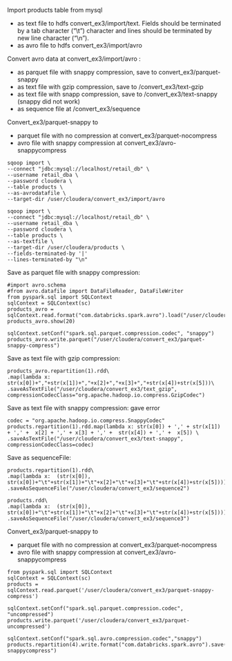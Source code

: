 Import products table from mysql 
* as text file to hdfs convert_ex3/import/text. Fields should be terminated by a tab character (“\t”) character and lines should be terminated by new line character (“\n”).
* as avro file to hdfs convert_ex3/import/avro

Convert avro data at convert_ex3/import/avro :
* as parquet file with snappy compression, save to convert_ex3/parquet-snappy
* as text file with gzip compression, save to /convert_ex3/text-gzip
* as text file with snapp compression, save to /convert_ex3/text-snappy (snappy did not work)
* as sequence file at /convert_ex3/sequence

Convert_ex3/parquet-snappy to 
* parquet file with no compression at convert_ex3/parquet-nocompress
* avro file with snappy compression at convert_ex3/avro-snappycompress


```
sqoop import \
--connect "jdbc:mysql://localhost/retail_db" \
--username retail_dba \
--password cloudera \
--table products \
--as-avrodatafile \
--target-dir /user/cloudera/convert_ex3/import/avro
```


```
sqoop import \
--connect "jdbc:mysql://localhost/retail_db" \
--username retail_dba \
--password cloudera \
--table products \
--as-textfile \
--target-dir /user/cloudera/products \
--fields-terminated-by '|'
--lines-terminated-by "\n"
```

Save as parquet file with snappy compression:
```
#import avro.schema
#from avro.datafile import DataFileReader, DataFileWriter
from pyspark.sql import SQLContext
sqlContext = SQLContext(sc)
products_avro = sqlContext.read.format("com.databricks.spark.avro").load("/user/cloudera/convert_ex3/import/avro")
products_avro.show(20)

sqlContext.setConf("spark.sql.parquet.compression.codec", "snappy")
products_avro.write.parquet("/user/cloudera/convert_ex3/parquet-snappy-compress")

```

Save as text file with gzip compression:
```
products_avro.repartition(1).rdd\
.map(lambda x: str(x[0])+","+str(x[1])+","+x[2]+","+x[3]+","+str(x[4])+str(x[5]))\
.saveAsTextFile("/user/cloudera/convert_ex3/text_gzip", compressionCodecClass="org.apache.hadoop.io.compress.GzipCodec")
```

Save as text file with snappy compression: gave error
```
codec = "org.apache.hadoop.io.compress.SnappyCodec"
products.repartition(1).rdd.map(lambda x: str(x[0]) + ',' + str(x[1]) + ',' +  x[2] + ',' + x[3] + ',' +  str(x[4]) + ',' +  x[5]) \
.saveAsTextFile("/user/cloudera/convert_ex3/text-snappy", compressionCodecClass=codec)
```

Save as sequenceFile:
```
products.repartition(1).rdd\
.map(lambda x:  (str(x[0]), str(x[0])+"\t"+str(x[1])+"\t"+x[2]+"\t"+x[3]+"\t"+str(x[4])+str(x[5])))\
.saveAsSequenceFile("/user/cloudera/convert_ex3/sequence2")

products.rdd\
.map(lambda x:  (str(x[0]), str(x[0])+"\t"+str(x[1])+"\t"+x[2]+"\t"+x[3]+"\t"+str(x[4])+str(x[5])))\
.saveAsSequenceFile("/user/cloudera/convert_ex3/sequence3")
```




Convert_ex3/parquet-snappy to 
* parquet file with no compression at convert_ex3/parquet-nocompress
* avro file with snappy compression at convert_ex3/avro-snappycompress
```
from pyspark.sql import SQLContext
sqlContext = SQLContext(sc)
products = sqlContext.read.parquet('/user/cloudera/convert_ex3/parquet-snappy-compress')

sqlContext.setConf("spark.sql.parquet.compression.codec", "uncompressed")
products.write.parquet('/user/cloudera/convert_ex3/parquet-uncompressed')

```


```
sqlContext.setConf("spark.sql.avro.compression.codec","snappy")
products.repartition(4).write.format("com.databricks.spark.avro").save("/user/cloudera/convert_ex3/avro-snappycompress")
```